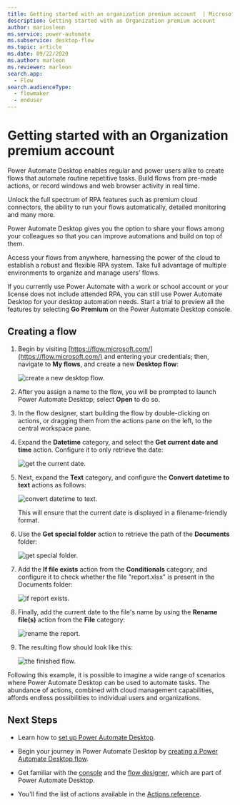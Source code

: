 ```yaml
---
title: Getting started with an organization premium account  | Microsoft Docs
description: Getting started with an Organization premium account
author: mariosleon
ms.service: power-automate
ms.subservice: desktop-flow
ms.topic: article
ms.date: 09/22/2020
ms.author: marleon
ms.reviewer: marleon
search.app: 
  - Flow
search.audienceType: 
  - flowmaker
  - enduser
---
```


# Getting started with an Organization premium account

Power Automate Desktop enables regular and power users alike to create flows that automate routine repetitive tasks. Build flows from pre-made actions, or record windows and web browser activity in real time.

Unlock the full spectrum of RPA features such as premium cloud connectors, the ability to run your flows automatically, detailed monitoring and many more. 

Power Automate Desktop gives you the option to share your flows among your colleagues so that you can improve automations and build on top of them.

Access your flows from anywhere, harnessing the power of the cloud to establish a robust and flexible RPA system. Take full advantage of multiple environments to organize and manage users’ flows. 

If you currently use Power Automate with a work or school account or your license does not include attended RPA, you can still use Power Automate Desktop for your desktop automation needs. Start a trial to preview all the features by selecting **Go Premium** on the Power Automate Desktop console.

## Creating a flow

1. Begin by visiting [https://flow.microsoft.com/](https://flow.microsoft.com/) and entering your credentials; then, navigate to **My flows**, and create a new **Desktop flow**:

    ![create a new desktop flow.](media\getting-started-org\create-new-desktop-flow.png)

1. After you assign a name to the flow, you will be prompted to launch Power Automate Desktop; select **Open** to do so.

1. In the flow designer, start building the flow by double-clicking on actions, or dragging them from the actions pane on the left, to the central workspace pane.

1. Expand the **Datetime** category, and select the **Get current date and time** action. Configure it to only retrieve the date:

    ![get the current date.](media\getting-started-org\get-current-date.png)

1. Next, expand the **Text** category, and configure the **Convert datetime to text** actions as follows:

    ![convert datetime to text.](media\getting-started-org\convert-datetime-to-text.png)

    This will ensure that the current date is displayed in a filename-friendly format.

1. Use the **Get special folder** action to retrieve the path of the **Documents** folder:

    ![get special folder.](media\getting-started-org\get-special-folder.png)

1. Add the **If file exists** action from the **Conditionals** category, and configure it to check whether the file "report.xlsx" is present in the Documents folder:

    ![if report exists.](media\getting-started-org\if-report-exists.png)

1. Finally, add the current date to the file's name by using the **Rename file(s)** action from the **File** category:

    ![rename the report.](media\getting-started-org\rename-report.png)

1. The resulting flow should look like this:

    ![the finished flow.](media\getting-started-org\finished-flow.png)

Following this example, it is possible to imagine a wide range of scenarios where Power Automate Desktop can be used to automate tasks. The abundance of actions, combined with cloud management capabilities, affords endless possibilities to individual users and organizations.

## Next Steps

- Learn how to [set up Power Automate Desktop](setup.md).

- Begin your journey in Power Automate Desktop by [creating a Power Automate Desktop flow](create-flow.md). 

- Get familiar with the [console](console.md) and the [flow designer](flow-designer.md), which are part of Power Automate Desktop. 

- You'll find the list of actions available in the [Actions reference](actions-reference.md).